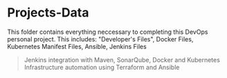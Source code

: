 # Projects-Data
This folder contains everything neccessary to completing this DevOps personal project. This includes: "Developer's Files", Docker Files, Kubernetes Manifest Files, Ansible, Jenkins Files


> Jenkins integration with Maven, SonarQube, Docker and Kubernetes
> Infrastructure automation using Terraform and Ansible
